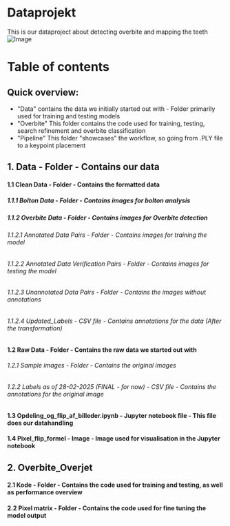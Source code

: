 # Dataprojekt
This is our dataproject about detecting overbite and mapping the teeth
![Image](https://github.com/user-attachments/assets/b3db6e84-c1ee-460c-910b-0eceaa46817a)

# Table of contents
## Quick overview:
* "Data" contains the data we initially started out with - Folder primarily used for training and testing models
* "Overbite" This folder contains the code used for training, testing, search refinement and overbite classification
* "Pipeline" This folder "showcases" the workflow, so going from .PLY file to a keypoint placement

## 1. Data - Folder - Contains our data

#### 1.1 Clean Data - Folder - Contains the formatted data
##### 1.1.1 Bolton Data - Folder - Contains images for bolton analysis
##### 1.1.2 Overbite Data - Folder - Contains images for Overbite detection
###### 1.1.2.1 Annotated Data Pairs - Folder - Contains images for training the model
###### 1.1.2.2 Annotated Data Verification Pairs - Folder - Contains images for testing the model
###### 1.1.2.3 Unannotated Data Pairs - Folder - Contains the images without annotations
###### 1.1.2.4 Updated_Labels - CSV file - Contains annotations for the data (After the transformation)

#### 1.2 Raw Data - Folder - Contains the raw data we started out with
###### 1.2.1 Sample images - Folder - Contains the original images
###### 1.2.2 Labels as of 28-02-2025 (FINAL - for now) - CSV file - Contains the annotations for the original image

#### 1.3 Opdeling_og_flip_af_billeder.ipynb - Jupyter notebook file - This file does our datahandling
#### 1.4 Pixel_flip_formel - Image - Image used for visualisation in the Jupyter notebook

## 2. Overbite_Overjet
#### 2.1 Kode - Folder - Contains the code used for training and testing, as well as performance overview
#### 2.2 Pixel matrix - Folder - Contains the code used for fine tuning the model output